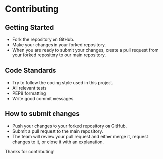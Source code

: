 # Contributing 

## Getting Started

- Fork the repository on GitHub.
- Make your changes in your forked repository.
- When you are ready to submit your changes, create a pull request from your forked repository to our main repository.

## Code Standards

- Try to follow the coding style used in this project.
- All relevant tests
- PEP8 formatting
- Write good commit messages.

## How to submit changes

- Push your changes to your forked repository on GitHub.
- Submit a pull request to the main repository.
- The team will review your pull request and either merge it, request changes to it, or close it with an explanation.

Thanks for contributing!

